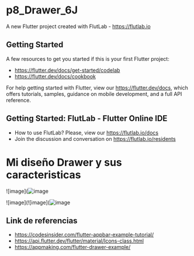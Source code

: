# p8_Drawer_6J

A new Flutter project created with FlutLab - https://flutlab.io

## Getting Started

A few resources to get you started if this is your first Flutter project:

- https://flutter.dev/docs/get-started/codelab
- https://flutter.dev/docs/cookbook

For help getting started with Flutter, view our
https://flutter.dev/docs, which offers tutorials,
samples, guidance on mobile development, and a full API reference.

## Getting Started: FlutLab - Flutter Online IDE

- How to use FlutLab? Please, view our https://flutlab.io/docs
- Join the discussion and conversation on https://flutlab.io/residents

# Mi diseño Drawer y sus caracteristicas
![image](![image](https://github.com/DAArellanoGamon/p9_Drawer_6J/assets/143548308/a9d50dca-21f0-4bed-b164-d607fd3ab11a)

![image](![image](![image](https://github.com/DAArellanoGamon/p9_Drawer_6J/assets/143548308/a9679e6f-ef31-43f2-a5e1-e720f92a3616)



## Link de referencias
- https://codesinsider.com/flutter-appbar-example-tutorial/
- https://api.flutter.dev/flutter/material/Icons-class.html
- https://appmaking.com/flutter-drawer-example/
